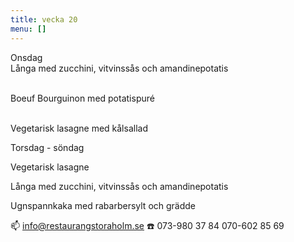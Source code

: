 ```yaml
---
title: vecka 20
menu: []
---
```

Onsdag\
Långa med zucchini, vitvinssås och amandinepotatis

\
Boeuf Bourguinon med potatispuré

\
Vegetarisk lasagne med kålsallad

Torsdag - söndag

Vegetarisk lasagne

Långa med zucchini, vitvinssås och amandinepotatis

Ugnspannkaka med rabarbersylt och grädde

📫 info@restaurangstoraholm.se
☎️ 073-980 37 84
070-602 85 69